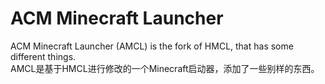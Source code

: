 # ACM Minecraft Launcher
ACM Minecraft Launcher (AMCL) is the fork of HMCL, that has some different things.\
AMCL是基于HMCL进行修改的一个Minecraft启动器，添加了一些别样的东西。
